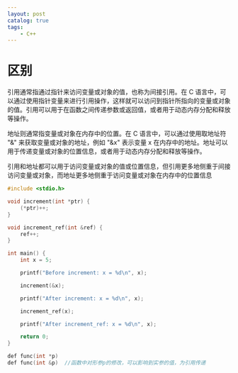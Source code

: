 ```yaml
---
layout: post   	
catalog: true 	
tags:
    - C++
---
```




# 区别

引用通常指通过指针来访问变量或对象的值，也称为间接引用。在 C 语言中，可以通过使用指针变量来进行引用操作，这样就可以访问到指针所指向的变量或对象的值。引用可以用于在函数之间传递参数或返回值，或者用于动态内存分配和释放等操作。

地址则通常指变量或对象在内存中的位置。在 C 语言中，可以通过使用取地址符 "&" 来获取变量或对象的地址，例如 "&x" 表示变量 x 在内存中的地址。地址可以用于传递变量或对象的位置信息，或者用于动态内存分配和释放等操作。

引用和地址都可以用于访问变量或对象的值或位置信息，但引用更多地侧重于间接访问变量或对象，而地址更多地侧重于访问变量或对象在内存中的位置信息



```c
#include <stdio.h>

void increment(int *ptr) {
    (*ptr)++;
}

void increment_ref(int &ref) {
    ref++;
}

int main() {
    int x = 5;

    printf("Before increment: x = %d\n", x);

    increment(&x);

    printf("After increment: x = %d\n", x);

    increment_ref(x);

    printf("After increment_ref: x = %d\n", x);

    return 0;
}
```



```c
def func(int *p)
def func(int &p)  //函数中对形参p的修改，可以影响到实参的值，为引用传递
```

